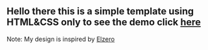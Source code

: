 ## Hello there this is a simple template using HTML&CSS only to see the demo click [here](https://ahmed-abbe.github.io/Simple-Template/)

Note: My design is inspired by [Elzero](https://elzero.org/frontend-team-skills-and-stats-design/)
